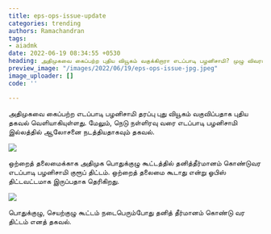 ```yaml
---
title: eps-ops-issue-update
categories: trending
authors: Ramachandran
tags:
- aiadmk
date: 2022-06-19 08:34:55 +0530
heading: அதிமுகவை கைப்பற்ற புதிய வியூகம் வகுக்கிறாரா எடப்பாடி பழனிசாமி? முழு விவரம்.
preview_image: "/images/2022/06/19/eps-ops-issue-jpg.jpeg"
image_uploader: []
code: ''

---
```


அதிமுகவை கைப்பற்ற எடப்பாடி பழனிசாமி தரப்பு புது வியூகம் வகுவிப்பதாக புதிய தகவல் வெளியாகியுள்ளது. மேலும், நெடு நள்ளிரவு வரை எடப்பாடி பழனிசாமி இல்லத்தில் ஆலோசனை நடத்தியதாகவும் தகவல்.

![](/images/2022/06/19/eps-ops-issue-1-jpg.jpeg)

ஒற்றைத் தலைமைக்காக அதிமுக பொதுக்குழு கூட்டத்தில் தனித்தீர்மானம் கொண்டுவர எடப்பாடி பழனிசாமி குரூப் திட்டம். ஒற்றைத் தலைமை கூடாது என்று ஓபிஸ் திட்டவட்டமாக இருப்பதாக தெரிகிறது.

![](/images/2022/06/19/eps-ops-issue-2-jpg.jpeg)

பொதுக்குழு, செயற்குழு கூட்டம் நடைபெரும்போது தனித் தீர்மானம் கொண்டு வர திட்டம் எனத் தகவல்.

